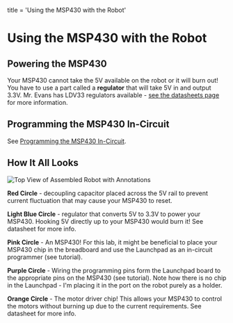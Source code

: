 title = 'Using the MSP430 with the Robot'

# Using the MSP430 with the Robot

## Powering the MSP430

Your MSP430 cannot take the 5V available on the robot or it will burn out!  You have to use a part called a **regulator** that will take 5V in and output 3.3V.  Mr. Evans has LDV33 regulators available - [see the datasheets page](/382/datasheets) for more information.

## Programming the MSP430 In-Circuit

See [Programming the MSP430 In-Circuit](in_circuit_programming.html).

## How It All Looks

![Top View of Assembled Robot with Annotations](robot_top.jpg)

**Red Circle** - decoupling capacitor placed across the 5V rail to prevent current fluctuation that may cause your MSP430 to reset.

**Light Blue Circle** - regulator that converts 5V to 3.3V to power your MSP430.  Hooking 5V directly up to your MSP430 would burn it!  See datasheet for more info.

**Pink Circle** - An MSP430!  For this lab, it might be beneficial to place your MSP430 chip in the breadboard and use the Launchpad as an in-circuit programmer (see tutorial).

**Purple Circle** - Wiring the programming pins form the Launchpad board to the appropriate pins on the MSP430 (see tutorial).  Note how there is no chip in the Launchpad - I'm placing it in the port on the robot purely as a holder.

**Orange Circle** - The motor driver chip!  This allows your MSP430 to control the motors without burning up due to the current requirements.  See datasheet for more info.
